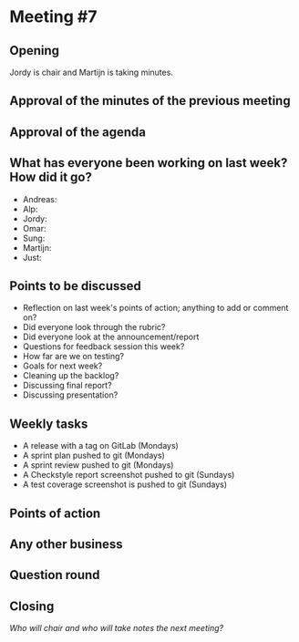 # Meeting #7

## Opening
Jordy is chair and Martijn is taking minutes.
## Approval of the minutes of the previous meeting

## Approval of the agenda

## What has everyone been working on last week? How did it go?

- Andreas:
- Alp:
- Jordy:
- Omar:
- Sung:
- Martijn:
- Just:

## Points to be discussed
- Reflection on last week's points of action; anything to add or comment on? 
- Did everyone look through the rubric? 
- Did everyone look at the announcement/report
- Questions for feedback session this week?
- How far are we on testing?
- Goals for next week?
- Cleaning up the backlog?
- Discussing final report?
- Discussing presentation?


## Weekly tasks
* A release with a tag on GitLab (Mondays)
* A sprint plan pushed to git (Mondays)
* A sprint review pushed to git (Mondays)
* A Checkstyle report screenshot pushed to git (Sundays)
* A test coverage screenshot is pushed to git (Sundays)

## Points of action

## Any other business

## Question round

## Closing
*Who will chair and who will take notes the next meeting?*
